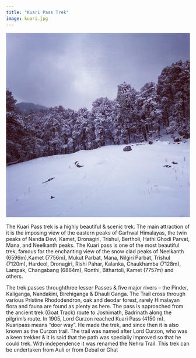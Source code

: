 ```yaml
---
title: "Kuari Pass Trek"
image: kuari.jpg
---
```


![](kuari.jpg)


The Kuari Pass trek is a highly beautiful & scenic trek. The main attraction of it is the imposing view of the eastern peaks of Garhwal Himalayas, the twin peaks of Nanda Devi, Kamet, Dronagiri, Trishul, Bertholi, Hathi Ghodi Parvat, Mana, and Neelkanth peaks. The Kuari pass is one of the most beautiful trek, famous for the enchanting view of the snow clad peaks of Neelkanth (6596m),Kamet (7756m), Mukut Parbat, Mana, Nilgiri Parbat, Trishul (7120m), Hardeol, Dronagiri, Rishi Pahar, Kalanka, Chaukhamba (7128m), Lampak, Changabang (6864m), Ronthi, Bithartoli, Kamet (7757m) and others. 

The trek passes throughthree lesser Passes & five major rivers – the Pinder, Kaliganga, Nandakini, Birehiganga & Dhauli Ganga. The Trail cross through various Pristine Rhododendron, oak and deodar forest, rarely Himalayan flora and fauna are found as plenty as here. The pass is approached from the ancient trek (Goat Track) route to Joshimath, Badrinath along the pilgrim’s route. In 1905, Lord Curzon reached Kuari Pass (4150 m). Kuaripass means “door way”. He made the trek, and since then it is also known as the Curzon trail. The trail was named after Lord Curzon, who was a keen trekker & it is said that the path was specially improved so that he could trek. With independence it was renamed the Nehru Trail. This trek can be undertaken from Auli or from Debal or Ghat 
